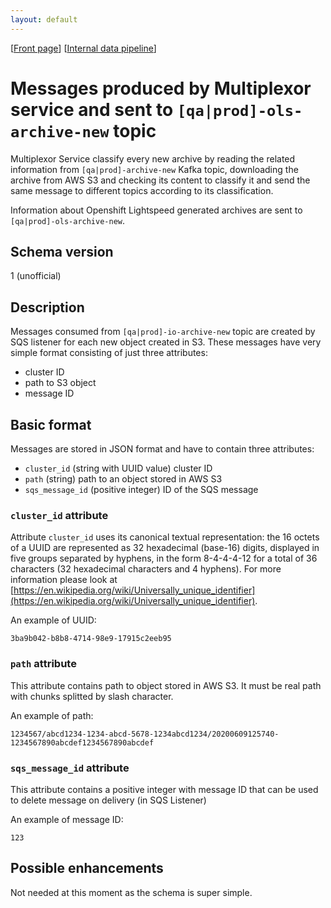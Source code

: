 ```yaml
---
layout: default
---
```

\[[Front page](../index.md)\] \[[Internal data pipeline](../internal_data_pipeline.md)\]

# Messages produced by Multiplexor service and sent to `[qa|prod]-ols-archive-new` topic

Multiplexor Service classify every new archive by reading the related
information from `[qa|prod]-archive-new` Kafka topic, downloading the archive
from AWS S3 and checking its content to classify it and send the same message
to different topics according to its classification.

Information about Openshift Lightspeed generated archives are sent to
`[qa|prod]-ols-archive-new`.

## Schema version

1 (unofficial)

## Description

Messages consumed from `[qa|prod]-io-archive-new` topic are created by SQS listener
for each new object created in S3. These messages have very simple format consisting
of just three attributes:

* cluster ID
* path to S3 object
* message ID


## Basic format

Messages are stored in JSON format and have to contain three attributes:

* `cluster_id` (string with UUID value) cluster ID
* `path` (string) path to an object stored in AWS S3
* `sqs_message_id` (positive integer) ID of the SQS message

### `cluster_id` attribute

Attribute `cluster_id` uses its canonical textual representation: the 16 octets
of a UUID are represented as 32 hexadecimal (base-16) digits, displayed in five
groups separated by hyphens, in the form 8-4-4-4-12 for a total of 36
characters (32 hexadecimal characters and 4 hyphens).  For more information
please look at
[https://en.wikipedia.org/wiki/Universally_unique_identifier](https://en.wikipedia.org/wiki/Universally_unique_identifier).

An example of UUID:

```
3ba9b042-b8b8-4714-98e9-17915c2eeb95
```

### `path` attribute

This attribute contains path to object stored in AWS S3. It must be real path
with chunks splitted by slash character.

An example of path:

```
1234567/abcd1234-1234-abcd-5678-1234abcd1234/20200609125740-1234567890abcdef1234567890abcdef
```

### `sqs_message_id` attribute

This attribute contains a positive integer with message ID that can be used to
delete message on delivery (in SQS Listener)

An example of message ID:

```
123
```

## Possible enhancements

Not needed at this moment as the schema is super simple.
